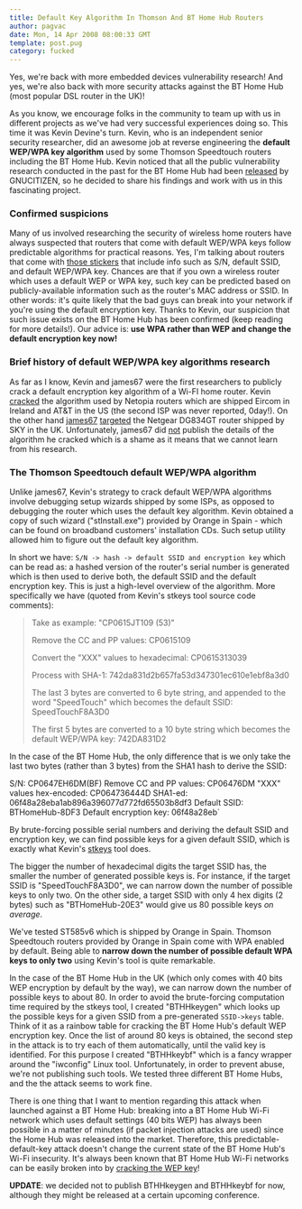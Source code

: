 ```yaml
---
title: Default Key Algorithm In Thomson And BT Home Hub Routers
author: pagvac
date: Mon, 14 Apr 2008 08:00:33 GMT
template: post.pug
category: fucked
---
```


Yes, we're back with more embedded devices vulnerability research! And yes, we're also back with more security attacks against the BT Home Hub (most popular DSL router in the UK)!

As you know, we encourage folks in the community to team up with us in different projects as we've had very successful experiences doing so. This time it was Kevin Devine's turn. Kevin, who is an independent senior security researcher, did an awesome job at reverse engineering the **default WEP/WPA key algorithm** used by some Thomson Speedtouch routers including the BT Home Hub. Kevin noticed that all the public vulnerability research conducted in the past for the BT Home Hub had been [released](http://www.google.co.uk/search?q=site:gnucitizen.org+bt+home+hub&num=100&hl=en&filter=0) by GNUCITIZEN, so he decided to share his findings and work with us in this fascinating project.

### Confirmed suspicions

Many of us involved researching the security of wireless home routers have always suspected that routers that come with default WEP/WPA keys follow predictable algorithms for practical reasons. Yes, I'm talking about routers that come with [those stickers](http://www.belkin.com/support/dl/assets/uk-labels/bthomehub2.jpg) that include info such as S/N, default SSID, and default WEP/WPA key. Chances are that if you own a wireless router which uses a default WEP or WPA key, such key can be predicted based on publicly-available information such as the router's MAC address or SSID. In other words: it's quite likely that the bad guys can break into your network if you're using the default encryption key. Thanks to Kevin, our suspicion that such issue exists on the BT Home Hub has been confirmed (keep reading for more details!). Our advice is: **use WPA rather than WEP and change the default encryption key now!**

### Brief history of default WEP/WPA key algorithms research

As far as I know, Kevin and james67 were the first researchers to publicly crack a default encryption key algorithm of a Wi-FI home router. Kevin [cracked](http://h1.ripway.com/kevindevine/wep_key.html) the algorithm used by Netopia routers which are shipped Eircom in Ireland and AT&T in the US (the second ISP was never reported, 0day!). On the other hand [james67](http://www.skyuser.co.uk/forum/blogs/james67/) [targeted](http://www.skyuser.co.uk/forum/sky-broadband-help/20295-breaking-terms-conditions-your-views-welcome-2.html#post128738) the Netgear DG834GT router shipped by SKY in the UK. Unfortunately, james67 did [not](http://www.theregister.co.uk/2008/02/21/sky_broadband_wi_fi_keys_unpicked/) publish the details of the algorithm he cracked which is a shame as it means that we cannot learn from his research.

### The Thomson Speedtouch default WEP/WPA algorithm

Unlike james67, Kevin's strategy to crack default WEP/WPA algorithms involve debugging setup wizards shipped by some ISPs, as opposed to debugging the router which uses the default key algorithm. Kevin obtained a copy of such wizard ("stInstall.exe") provided by Orange in Spain - which can be found on broadband customers' installation CDs. Such setup utility allowed him to figure out the default key algorithm.

In short we have: `S/N -> hash -> default SSID and encryption key` which can be read as: a hashed version of the router's serial number is generated which is then used to derive both, the default SSID and the default encryption key. This is just a high-level overview of the algorithm. More specifically we have (quoted from Kevin's stkeys tool source code comments):

> Take as example: "CP0615JT109 (53)"
> 
> Remove the CC and PP values: CP0615109
> 
> Convert the "XXX" values to hexadecimal: CP0615313039
> 
> Process with SHA-1: 742da831d2b657fa53d347301ec610e1ebf8a3d0
> 
> The last 3 bytes are converted to 6 byte string, and appended to the word "SpeedTouch" which becomes the default SSID: SpeedTouchF8A3D0
> 
> The first 5 bytes are converted to a 10 byte string which becomes the default WEP/WPA key: 742DA831D2

In the case of the BT Home Hub, the only difference that is we only take the last two bytes (rather than 3 bytes) from the SHA1 hash to derive the SSID:

S/N: CP0647EH6DM(BF)
Remove CC and PP values: CP06476DM
"XXX" values hex-encoded: CP064736444D
SHA1-ed: 06f48a28eba1ab896a396077d772fd65503b8df3
Default SSID: BTHomeHub-8DF3
Default encryption key: 06f48a28eb</pre>`

By brute-forcing possible serial numbers and deriving the default SSID and encryption key, we can find possible keys for a given default SSID, which is exactly what Kevin's [stkeys](http://weiss.u40.hosting.digiweb.ie/stech/stkeys.zip) tool does.

The bigger the number of hexadecimal digits the target SSID has, the smaller the number of generated possible keys is. For instance, if the target SSID is "SpeedTouchF8A3D0", we can narrow down the number of possible keys to only two. On the other side, a target SSID with only 4 hex digits (2 bytes) such as "BTHomeHub-20E3" would give us 80 possible keys _on average_.

We've tested ST585v6 which is shipped by Orange in Spain. Thomson Speedtouch routers provided by Orange in Spain come with WPA enabled by default. Being able to **narrow down the number of possible default WPA keys to only two** using Kevin's tool is quite remarkable.

In the case of the BT Home Hub in the UK (which only comes with 40 bits WEP encryption by default by the way), we can narrow down the number of possible keys to about 80. In order to avoid the brute-forcing computation time required by the stkeys tool, I created "BTHHkeygen" which looks up the possible keys for a given SSID from a pre-generated `SSID->keys` table. Think of it as a rainbow table for cracking the BT Home Hub's default WEP encryption key. Once the list of around 80 keys is obtained, the second step in the attack is to try each of them automatically, until the valid key is identified. For this purpose I created "BTHHkeybf" which is a fancy wrapper around the "iwconfig" Linux tool. Unfortunately, in order to prevent abuse, we're not publishing such tools. We tested three different BT Home Hubs, and the the attack seems to work fine.

There is one thing that I want to mention regarding this attack when launched against a BT Home Hub: breaking into a BT Home Hub Wi-Fi network which uses default settings (40 bits WEP) has always been possible in a matter of minutes (if packet injection attacks are used) since the Home Hub was released into the market. Therefore, this predictable-default-key attack doesn't change the current state of the BT Home Hub's Wi-Fi insecurity. It's always been known that BT Home Hub Wi-Fi networks can be easily broken into by [cracking the WEP key](http://www.hackernotcracker.com/2007-06/using-aircrack-ngaireplay-ng-under-injection-monitor-mode-in-windows.html)!

**UPDATE**: we decided not to publish BTHHkeygen and BTHHkeybf for now, although they might be released at a certain upcoming conference.
